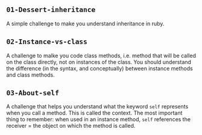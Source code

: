 ## `01-Dessert-inheritance`

A simple challenge to make you understand inheritance in ruby.

## `02-Instance-vs-class`

A challenge to malke you code class methods, i.e. method that will be called on the class directly, not on instances of the class. You should understand the difference (in the syntax, and conceptually) between instance methods and class methods.

## `03-About-self`

A challenge that helps you understand what the keyword `self` represents when you call a method. This is called the context. The most important thing to remember: when used in an instance method, `self` references the receiver = the object on which the method is called.
